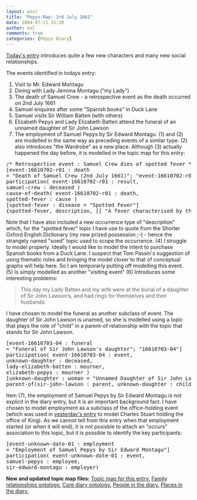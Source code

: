 ```yaml
---
layout: post
title: "Pepys-Map: 3rd July 1661"
date: 2004-07-11 15:20
author: kal
comments: true
categories: [Pepys Diary]
---
```

<a href="http://www.pepysdiary.com/archive/1661/07/03/index.php">Today's entry</a> introduces quite a few new characters and many new social relationships.

<!--more-->
The events identified in todays entry:
1) Visit to Mr. Edward Montagu
2) Dining with Lady Jemima Montagu ("my Lady")
3) The death of Samuel Crew - a retrospective event as the death occurred on 2nd July 1661
4) Samuel enquires after some "Spanish books" in Duck Lane
5) Samuel visits Sir William Batten (with others)
6) Elizabeth Pepys and Lady Elizabeth Batten attend the funeral of an unnamed daughter of Sir John Lawson
7) The employment of Samuel Pepys by Sir Edward Montagu.
(1) and (2) are modelled in the same way as preceding events of a similar type. (2) also introduces "the Wardrobe" as a new place.
Although (3) actually happened the day before, it is modelled in the topic map for this entry:
<pre>
/* Retrospective event : Samuel Crew dies of spotted fever */
[event-16610702-r01 : death
= "Death of Samuel Crew (2nd July 1661)"; "event-16610702-r01"]
participation( event-16610702-r01 : result,
samuel-crew : deceased )
cause-of-death( event-16610702-r01 : death,
spotted-fever : cause )
[spotted-fever : disease = "Spotted Fever"]
{spotted-fever, description, [[ "A fever characterised by the appearance of spots on the skin; now spec. (a) epidemic cerebrospinal meningiti; (b) typhus; (c) Rocky Mountain spotted fever" ]]} / soed
</pre>
Note that I have also included a new occurrence type of "description" which, for the "spotted fever" topic I have use to quote from the Shorter Oxford English Dictionary (my new prized possession ;-) - hence the strangely named "soed" topic used to scope the occurrence.
(4) I struggle to model properly. Ideally I would like to model the intent to purchase Spanish books from a Duck Lane. I suspect that Tom Passin's suggestion of using thematic roles and bringing the model closer to that of conceptual graphs will help here. So I am temporarly putting off modelling this event.
(5) Is simply modelled as another "visiting event"
(6) Introduces some interesting problems:
<blockquote>
This day my Lady Batten and my wife were at the burial of a daughter of Sir John Lawson’s, and had rings for themselves and their husbands.
</blockquote>
I have chosen to model the funeral as another subclass of event. The daughter of Sir John Lawson is unamed, so she is modelled using a topic that plays the role of "child" in a parent-of relationship with the topic that stands for Sir John Lawson.
<pre>
[event-16610703-04 : funeral
= "Funeral of Sir John Lawson's daughter"; "16610703-04"]
participation( event-16610703-04 : event,
unknown-daughter : deceased,
lady-elizabeth-batten : mourner,
elizabeth-pepys : mourner )
[unknown-daughter : woman = "Unnamed Daughter of Sir John Lawson"]
parent-of(sir-john-lawson : parent, unknown-daughter : child)
</pre>
Item (7), the employment of Samuel Pepys by Sir Edward Montagu is not explicit in the diary entry, but it is an important background fact. I have chosen to model employment as a subclass of the office-holding event (which was used in <a href="http://www.techquila.com/blog/archives/000041.html">yesterday's entry</a> to model Charles Stuart holding the office of King). As we cannot tell from this entry when that employment started (or when it will end), it is not posisble to attach an "occurs" association to this topic, but it is possible to identify the key participants:
<pre>
[event-unknown-date-01 : employment
= "Employment of Samuel Pepys by Sir Edward Montagu"]
participation( event-unknown-date-01 : event,
samuel-pepys : employee,
sir-edward-montagu : employer)
</pre>
<b>New and updated topic map files:</b>
<a href="http://www.techquila.com/blog/archives/16610703.ltm">Topic map for this entry.</a>
<a href="http://www.techquila.com/blog/archives/family-relationships-ontology.ltm">Family relationships ontology.</a>
<a href="http://www.techquila.com/blog/archives/pepys-diary-ontology.ltm">Core diary ontology.</a>
<a href="http://www.techquila.com/blog/archives/pepys-diary-people.ltm">People in the diary.</a>
<a href="http://www.techquila.com/blog/archives/pepys-diary-places.ltm">Places in the diary.</a>


